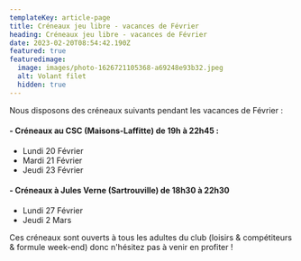 ```yaml
---
templateKey: article-page
title: Créneaux jeu libre - vacances de Février
heading: Créneaux jeu libre - vacances de Février
date: 2023-02-20T08:54:42.190Z
featured: true
featuredimage:
  image: images/photo-1626721105368-a69248e93b32.jpeg
  alt: Volant filet
  hidden: true
---
```

N﻿ous disposons des créneaux suivants pendant les vacances de Février :

#### \- Créneaux au CSC (Maisons-Laffitte) de 19h à 22h45 : 

* Lundi 20 Février
* Mardi 21 Février
* Jeudi 23 Février

#### \- Créneaux à Jules Verne (Sartrouville) de 18h30 à 22h30 

* Lundi 27 Février
* Jeudi 2 Mars



Ces créneaux sont ouverts à tous les adultes du club (loisirs & compétiteurs & formule week-end) donc n'hésitez pas à venir en profiter !